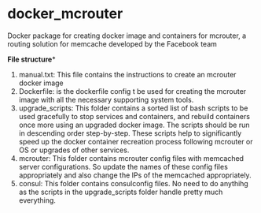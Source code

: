 # docker_mcrouter
Docker package for creating docker image and containers for mcrouter, a routing solution for memcache developed by the Facebook team

**File structure***

1. manual.txt: This file contains the instructions to create an mcrouter docker image
2. Dockerfile: is the dockerfile config t be used for creating the mcrouter image with all the necessary supporting system tools.
3. upgrade_scripts: This folder contains a sorted list of bash scripts to be used gracefully to stop services and containers, and rebuild containers once more using an upgraded docker image. The scripts should be run in descending order step-by-step. These scripts help to significantly speed up the docker container recreation process following mcrouter or OS or upgrades of other services.
4. mcrouter: This folder contains mcrouter config files with memcached server configurations. So update the names of these config files appropriately and also change the IPs of the memcached appropriately.
5. consul: This folder contains consulconfig files. No need to do anythihg as the scripts in the upgrade_scripts folder handle pretty much everything.
